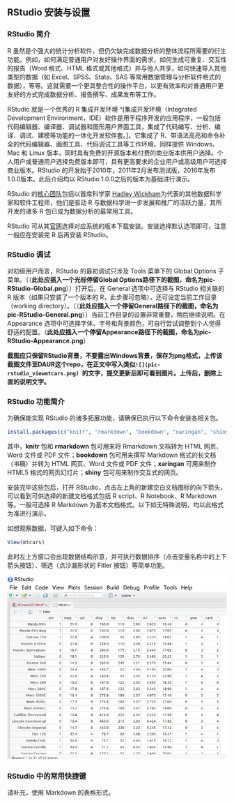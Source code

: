 ## RStudio 安装与设置

### RStudio 简介

R 虽然是个强大的统计分析软件，但仍欠缺完成数据分析的整体流程所需要的衍生功能。例如，如何满足普通用户对友好操作界面的需求，如何生成可重复、交互性的报告（Word 格式、HTML 格式或其他格式）并与他人共享，如何快速导入其他类型的数据（如 Excel、SPSS、Stata、SAS 等常用数据管理与分析软件格式的数据），等等。这就需要一个更具整合性的操作平台，以更有效率和对普通用户更友好的方式完成数据分析、报告撰写、成果发布等工作。

RStudio 就是一个优秀的 R 集成开发环境 ^[集成开发环境（Integrated Development Environment，IDE）软件是用于程序开发的应用程序，一般包括代码编辑器、编译器、调试器和图形用户界面工具，集成了代码编写、分析、编译、调试、建模等功能的一体化开发软件套。]。它集成了 R、带语法高亮和命令补全的代码编辑器、画图工具、代码调试工具等工作环境，同样提供 Windows、Mac 和 Linux 版本，同时具有免费的开源版本和付费的商业版本供用户选择。个人用户或普通用户选择免费版本即可，具有更高要求的企业用户或高级用户可选择商业版本。RStudio 的开发始于2010年，2011年2月发布测试版，2016年发布1.0.0版本。此后介绍均以 RStudio 1.0.0之后的版本为基础进行演示。

RStudio 的[核心团队](https://www.rstudio.com/about/)包括以首席科学家 [Hadley Wickham](http://hadley.nz/)为代表的其他数据科学家和软件工程师，他们是驱动 R 与数据科学进一步发展和推广的活跃力量，其所开发的诸多 R 包已成为数据分析的最常用工具。

RStudio 可从其[官网](https://www.rstudio.com/products/RStudio/)选择对应系统的版本下载安装。安装选择默认选项即可，注意一般应在安装完 R 后再安装 RStudio。

### RStudio 调试

对初级用户而言，RStudio 的最初调试只涉及 Tools 菜单下的 Global Options 子菜单。（（**此处应插入一个光标停留Global Options路径下的截图，命名为pic-RStudio-Global.png**））打开后，在 General 选项中可选择与 RStudio 相关联的 R 版本（如果只安装了一个版本的 R，此步骤可忽略），还可设定当前工作目录（working directory）。（（**此处应插入一个停留General路径下的截图，命名为pic-RStudio-General.png**））当前工作目录的设置非常重要，稍后继续说明。在 Appearance 选项中可选择字体、字号和背景颜色，可自行尝试调整到个人觉得舒适的配置。（**此处应插入一个停留Appearance路径下的截图，命名为pic-RStudio-Appearance.png**）

**截图应只保留RStudio背景，不要露出Windows背景，保存为png格式，上传该截图文件至DAUR这个repo，在正文中写入类似`![](pic-rstudio_viewmtcars.png)
`的文字，提交更新后即可看到图片。上传后，删除上面的说明文字。**

### RStudio 功能简介

为确保能实现 RStudio 的诸多拓展功能，请确保已执行以下命令安装各相关包。

```r
install.packages(c("knitr", "rmarkdown", "bookdown", "xaringan", "shiny"))
```

其中，**knitr** 包和 **rmarkdown** 包可用来将 Rmarkdown 文档转为 HTML 网页、Word 文件或 PDF 文件；**bookdown** 包可用来撰写 Markdown 格式的长文档（书稿）并转为 HTML 网页、Word 文件或 PDF 文件；**xaringan** 可用来制作 HTML5 格式的网页幻灯片；**shiny** 包可用来制作交互式的网页。

安装完毕这些包后，打开 RStudio，点击左上角的新建空白文档图标的向下箭头，可以看到可供选择的新建文档格式包括 R script、R Notebook、R Markdown 等。一般可选择 R Markdown 为基本文档格式。以下如无特殊说明，均以此格式为准进行演示。

如想观察数据，可键入如下命令：
```r
View(mtcars)
```

此时左上方窗口会出现数据结构示意，并可执行数据排序（点击变量名称中的上下箭头按钮）、筛选（点沙漏形状的 Fitler 按钮）等简单功能。

![](pic-rstudio_viewmtcars.png)

### RStudio 中的常用快捷键

请补充，使用 Markdown 的表格形式。

